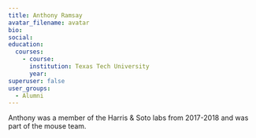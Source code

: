 ```yaml
---
title: Anthony Ramsay
avatar_filename: avatar
bio: 
social:
education:
  courses:
    - course: 
      institution: Texas Tech University
      year: 
superuser: false
user_groups:
  - Alumni
---
```

Anthony was a member of the Harris & Soto labs from 2017-2018 and was part of the mouse team.

